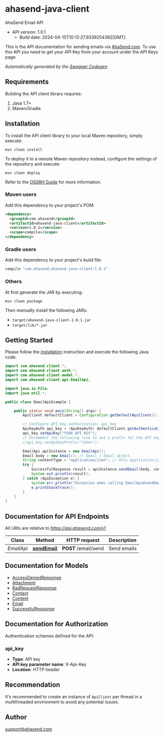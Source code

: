 # ahasend-java-client

AhaSend Email API
- API version: 1.0.1
  - Build date: 2024-04-15T10:12:27.933925439Z[GMT]

This is the API documentation for sending emails via [AhaSend.com](https://ahasend.com). To use this API you need to get your API Key from your account under the API Keys page.


*Automatically generated by the [Swagger Codegen](https://github.com/swagger-api/swagger-codegen)*


## Requirements

Building the API client library requires:
1. Java 1.7+
2. Maven/Gradle

## Installation

To install the API client library to your local Maven repository, simply execute:

```shell
mvn clean install
```

To deploy it to a remote Maven repository instead, configure the settings of the repository and execute:

```shell
mvn clean deploy
```

Refer to the [OSSRH Guide](http://central.sonatype.org/pages/ossrh-guide.html) for more information.

### Maven users

Add this dependency to your project's POM:

```xml
<dependency>
  <groupId>com.ahasend</groupId>
  <artifactId>ahasend-java-client</artifactId>
  <version>1.0.1</version>
  <scope>compile</scope>
</dependency>
```

### Gradle users

Add this dependency to your project's build file:

```groovy
compile "com.ahasend:ahasend-java-client:1.0.1"
```

### Others

At first generate the JAR by executing:

```shell
mvn clean package
```

Then manually install the following JARs:

* `target/ahasend-java-client-1.0.1.jar`
* `target/lib/*.jar`

## Getting Started

Please follow the [installation](#installation) instruction and execute the following Java code:

```java
import com.ahasend.client.*;
import com.ahasend.client.auth.*;
import com.ahasend.client.model.*;
import com.ahasend.client.api.EmailApi;

import java.io.File;
import java.util.*;

public class EmailApiExample {

    public static void main(String[] args) {
        ApiClient defaultClient = Configuration.getDefaultApiClient();

        // Configure API key authorization: api_key
        ApiKeyAuth api_key = (ApiKeyAuth) defaultClient.getAuthentication("api_key");
        api_key.setApiKey("YOUR API KEY");
        // Uncomment the following line to set a prefix for the API key, e.g. "Token" (defaults to null)
        //api_key.setApiKeyPrefix("Token");

        EmailApi apiInstance = new EmailApi();
        Email body = new Email(); // Email | Email object.
        String contentType = "application/json"; // Only application/json is supported for now.
        try {
            SuccessfulResponse result = apiInstance.sendEmail(body, contentType);
            System.out.println(result);
        } catch (ApiException e) {
            System.err.println("Exception when calling EmailApi#sendEmail");
            e.printStackTrace();
        }
    }
}
```

## Documentation for API Endpoints

All URIs are relative to *https://api.ahasend.com/v1*

Class | Method | HTTP request | Description
------------ | ------------- | ------------- | -------------
*EmailApi* | [**sendEmail**](docs/EmailApi.md#sendEmail) | **POST** /email/send | Send emails

## Documentation for Models

 - [AccessDeniedResponse](docs/AccessDeniedResponse.md)
 - [Attachment](docs/Attachment.md)
 - [BadRequestResponse](docs/BadRequestResponse.md)
 - [Contact](docs/Contact.md)
 - [Content](docs/Content.md)
 - [Email](docs/Email.md)
 - [SuccessfulResponse](docs/SuccessfulResponse.md)

## Documentation for Authorization

Authentication schemes defined for the API:
### api_key

- **Type**: API key
- **API key parameter name**: X-Api-Key
- **Location**: HTTP header


## Recommendation

It's recommended to create an instance of `ApiClient` per thread in a multithreaded environment to avoid any potential issues.

## Author

support@ahasend.com
